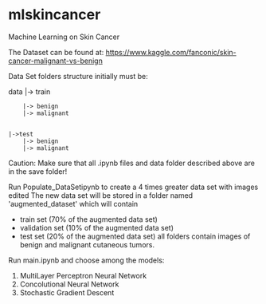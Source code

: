 # mlskincancer
Machine Learning on Skin Cancer

The Dataset can be found at: https://www.kaggle.com/fanconic/skin-cancer-malignant-vs-benign

Data Set folders structure initially must be:

data
	|-> train
	
		|-> benign
		|-> malignant
		
		
	|->test
		|-> benign
		|-> malignant

Caution: Make sure that all .ipynb files and data folder described above are in the save folder!

Run Populate_DataSetipynb to create a 4 times greater data set with images edited
The new data set will be stored in a folder named 'augmented_dataset' which will contain
* train set (70% of the augmented data set)
* validation set (10% of the augmented data set)
* test set (20% of the augmented data set)
all folders contain images of benign and malignant cutaneous tumors.

Run main.ipynb and choose among the models:
1) MultiLayer Perceptron Neural Network
2) Concolutional Neural Network
3) Stochastic Gradient Descent
